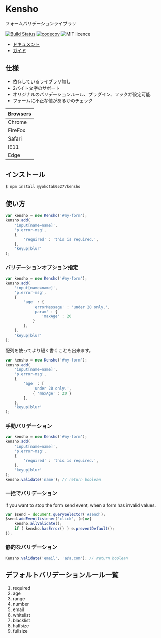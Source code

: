 # Kensho

フォームバリデーションライブラリ

[![Build Status](https://travis-ci.org/yokotak0527/kensho.svg?branch=master)](https://travis-ci.org/yokotak0527/kensho)
[![codecov](https://codecov.io/gh/yokotak0527/kensho/branch/master/graph/badge.svg)](https://codecov.io/gh/yokotak0527/kensho)
![MIT licence](https://img.shields.io/badge/licence-MIT-brightgreen.svg)

- [ドキュメント](http://yokotakenji.me/product/kensho/doc/)
- [ガイド](http://yokotakenji.me/product/kensho/guide/)

## 仕様

- 依存しているライブラリ無し
- 2バイト文字のサポート
- オリジナルのバリデーションルール、プラグイン、フックが設定可能.
- フォームに不正な値があるかのチェック

| Browsers |
|----------|
| Chrome   |
| FireFox  |
| Safari   |
| IE11     |
| Edge     |

## インストール

```bash
$ npm install @yokotak0527/kensho
```

## 使い方

```js
var kensho = new Kensho('#my-form');
kensho.add(
    'input[name=name]',
    'p.error-msg',
    {
        'required' : 'this is required.',
    },
    'keyup|blur'
);
```

### バリデーションオプション指定

```js
var kensho = new Kensho('#my-form');
kensho.add(
    'input[name=name]',
    'p.error-msg',
    {
        'age' : {
            'errorMessage' : 'under 20 only.',
            'param' : {
                'maxAge' : 20
            }
        },
    },
    'keyup|blur'
);
```

配列を使ってより短く書くことも出来ます。

```js
var kensho = new Kensho('#my-form');
kensho.add(
    'input[name=name]',
    'p.error-msg',
    {
        'age' : [
            'under 20 only.',
            { 'maxAge' : 20 }
        ],
    },
    'keyup|blur'
);
```

### 手動バリデーション

```js
var kensho = new Kensho('#my-form');
kensho.add(
    'input[name=name]',
    'p.error-msg',
    {
        'required' : 'this is required.',
    },
    'keyup|blur'
);
kensho.validate('name'); // return boolean
```

### 一括でバリデーション

if you want to stop the form send event, when a form has invalid values.

```js
var $send = document.querySelector('#send');
$send.addEventlistener('click', (e)=>{
    kensho.allValidate();
    if ( kensho.hasError() ) e.preventDefault();
});
```

### 静的なバリデーション

```js
Kensho.validate('email', 'a@a.com'); // return boolean
```

## デフォルトバリデーションルール一覧

01. required
02. age
03. range
04. number
05. email
06. whitelist
07. blacklist
08. halfsize
09. fullsize
